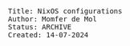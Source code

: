 
<pre>
  Title: NixOS configurations
  Author: Momfer de Mol
  Status: ARCHIVE
  Created: 14-07-2024
</pre>
